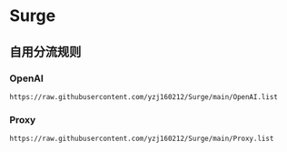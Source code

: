 # Surge

## 自用分流规则

### OpenAI

```
https://raw.githubusercontent.com/yzj160212/Surge/main/OpenAI.list
```
### Proxy

```
https://raw.githubusercontent.com/yzj160212/Surge/main/Proxy.list
```
